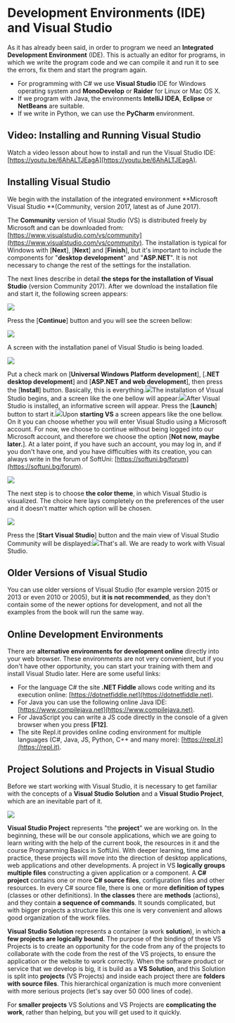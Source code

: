 # Development Environments \(IDE\) and Visual Studio

As it has already been said, in order to program we need an **Integrated Development Environment** \(IDE\). This is actually an editor for programs, in which we write the program code and we can compile it and run it to see the errors, fix them and start the program again.

* For programming with C\# we use **Visual Studio** IDE for Windows operating system and **MonoDevelop** or **Raider** for Linux or Mac OS X.
* If we program with Java, the environments **IntelliJ IDEA**, **Eclipse** or **NetBeans** are suitable.
* If we write in Python, we can use the **PyCharm** environment.

## Video: Installing and Running Visual Studio

Watch a video lesson about how to install and run the Visual Studio IDE: [https://youtu.be/6AhALTJEagA](https://youtu.be/6AhALTJEagA).

## Installing Visual Studio

We begin with the installation of the integrated environment **Microsoft Visual Studio **\(Community, version 2017, latest as of June 2017\).

The **Community** version of Visual Studio \(VS\) is distributed freely by Microsoft and can be downloaded from: [https://www.visualstudio.com/vs/community](https://www.visualstudio.com/vs/community). The installation is typical for Windows with \[**Next**\], \[**Next**\] and \[**Finish**\], but it's important to include the components for "**desktop development**" and "**ASP.NET**". It is not necessary to change the rest of the settings for the installation.

The next lines describe in detail **the steps for the installation of Visual Studio** \(version Community 2017\). After we download the installation file and start it, the following screen appears:

![](/assets/chapter-1-images/00.visual-studio-1.png)

Press the \[**Continue**\] button and you will see the screen bellow:

![](/assets/chapter-1-images/00.visual-studio-2.png)

A screen with the installation panel of Visual Studio is being loaded.

![](/assets/chapter-1-images/00.visual-studio-3.png)

Put a check mark on \[**Universal Windows Platform development**\], \[**.NET desktop development**\] and \[**ASP.NET and web development**\], then press the \[**Install**\] button. Basically, this is everything.![](/assets/chapter-1-images/00.visual-studio-4.png)The installation of Visual Studio begins, and a screen like the one bellow will appear:![](/assets/chapter-1-images/00.visual-studio-5.png)After Visual Studio is installed, an informative screen will appear. Press the \[**Launch**\] button to start it.![](/assets/chapter-1-images/00.visual-studio-6.png)Upon **starting VS** a screen appears like the one bellow. On it you can choose whether you will enter Visual Studio using a Microsoft account. For now, we choose to continue without being logged into our Microsoft account, and therefore we choose the option \[**Not now, maybe later.**\]. At a later point, if you have such an account, you may log in, and if you don't have one, and you have difficulties with its creation, you can always write in the forum of SoftUni: [https://softuni.bg/forum](https://softuni.bg/forum).

![](/assets/chapter-1-images/00.visual-studio-7.png)

The next step is to choose **the color theme**, in which Visual Studio is visualized. The choice here lays completely on the preferences of the user and it doesn't matter which option will be chosen.

![](/assets/chapter-1-images/00.visual-studio-8.png)

Press the \[**Start Visual Studio**\] button and the main view of Visual Studio Community will be displayed:![](/assets/chapter-1-images/00.visual-studio-9.png)That's all. We are ready to work with Visual Studio.

## Older Versions of Visual Studio

You can use older versions of Visual Studio \(for example version 2015 or 2013 or even 2010 or 2005\), but **it is not recommended**, as they don't contain some of the newer options for development, and not all the examples from the book will run the same way.

## Online Development Environments

There are **alternative environments for development online** directly into your web browser. These environments are not very convenient, but if you don't have other opportunity, you can start your training with them and install Visual Studio later. Here are some useful links:

* For the language C\# the site **.NET Fiddle** allows code writing and its execution online: [https://dotnetfiddle.net](https://dotnetfiddle.net).
* For Java you can use the following online Java IDE: [https://www.compilejava.net](https://www.compilejava.net).
* For JavaScript you can write a JS code directly in the console of a given browser when you press **\[F12\]**.
* The site Repl.it provides online coding environment for multiple languages \(C\#, Java, JS, Python, C++ and many more\): [https://repl.it](https://repl.it).

## Project Solutions and Projects in Visual Studio

Before we start working with Visual Studio, it is necessary to get familiar with the concepts of a **Visual Studio Solution** and a **Visual Studio Project**, which are an inevitable part of it.

![](/assets/chapter-1-images/VS-solutions-and-projects.png)

**Visual Studio Project** represents "the **project**" we are working on. In the beginning, these will be our console applications, which we are going to learn writing with the help of the current book, the resources in it and the course Programming Basics in SoftUni. With deeper learning, time and practice, these projects will move into the direction of desktop applications, web applications and other developments. A project in VS **logically groups multiple files** constructing a given application or a component. A **C\# project** contains one or more  **C\# source files**, configuration files and other resources. In every C# source file, there is one or more **definition of types** \(classes or other definitions\). In **the classes** there are **methods** \(actions\), and they contain **a sequence of commands**. It sounds complicated, but with bigger projects a structure like this one is very convenient and allows good organization of the work files.

**Visual Studio Solution** represents a container \(a work **solution**\), in which **a few projects are logically bound**. The purpose of the binding of these VS Projects is to create an opportunity for the code from any of the projects to collaborate with the code from the rest of the VS projects, to ensure the application or the website to work correctly. When the software product or service that we develop is big, it is build as a **VS Solution**, and this Solution is split into **projects** \(VS Projects\) and inside each project there are **folders with source files**. This hierarchical organization is much more convenient with more serious projects \(let's say over 50 000 lines of code\).

For **smaller projects** VS Solutions and VS Projects are **complicating the work**, rather than helping, but you will get used to it quickly.

